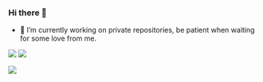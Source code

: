 ### Hi there 👋
- 🔭 I’m currently working on private repositories, be patient when waiting for some love from me.

![](https://github-readme-stats.vercel.app/api?username=AMBULATUR&count_private=true&show_icons=true&theme=cobalt&hide=stars)
![](https://github-readme-stats.vercel.app/api/wakatime?username=AMBULATUR&range=last_7_days&v=6&layout=compact&custom_title=Week%20activity%20[WakaTime])


![](https://page-views.glitch.me/badge?page_id=page.id)

